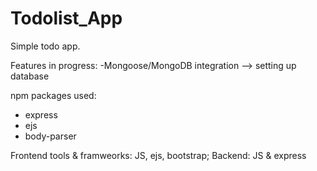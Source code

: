# Todolist_App
Simple todo app.

Features in progress: 
-Mongoose/MongoDB integration --> setting up database

npm packages used:
- express
- ejs
- body-parser

Frontend tools & framweorks: JS, ejs, bootstrap;
Backend: JS & express
